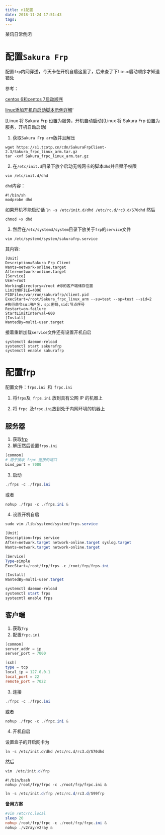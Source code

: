 ```yaml
---
title: n1配置
date: 2018-11-24 17:51:43
tags:
---
```


某讯日常倒闭

<!-- more -->

# 配置`Sakura Frp`

配置`frp`内网穿透，今天卡在开机自启这里了，后来查了下`linux`启动顺序才知道错处

参考：

[centos 6和centos 7启动顺序](http://blog.51cto.com/net881004/2073150)

[linux添加开机自启动脚本示例详解](https://blog.csdn.net/fireroll/article/details/15503463)‘

[Linux 将 Sakura Frp 设置为服务，开机自动启动](Linux 将 Sakura Frp 设置为服务，开机自动启动)

1. 获取`Sakura Frp arm`版并且解压

```shell
wget https://s1.tcotp.cn/cdn/SakuraFrpClient-2.3/Sakura_frpc_linux_arm.tar.gz 
tar -xvf Sakura_frpc_linux_arm.tar.gz
```

2. 在`/etc/init.d`目录下放个启动无线网卡的脚本`dhd`并且赋予权限

```shell
vim /etc/init.d/dhd
```

`dhd`内容：

```shell
#!/bin/sh
modprobe dhd
```
如果开机不能启动话
`ln -s /etc/init.d/dhd /etc/rc.d/rc3.d/S70dhd`
然后

```shell
chmod +x dhd
```

3. 然后在`/etc/systemd/system`目录下放关于`frp`的`service`文件

```shell
vim /etc/systemd/system/sakurafrp.service
```

其内容:

```shell
[Unit]
Description=Sakura Frp Client
Wants=network-online.target
After=network-online.target
[Service]
User=root
WorkingDirectory=/root #你的客户端储存位置
LimitNOFILE=4096
PIDFile=/var/run/sakurafrp/client.pid
ExecStart=/root/Sakura_frpc_linux_arm --su=test --sp=test --sid=2 
#执行命令su:用户名，sp:密码,sid:节点序号
Restart=on-failure
StartLimitInterval=600
[Install]
WantedBy=multi-user.target
```

接着重新加载`service`文件还有设置开机自启

```shell
systemctl daemon-reload
systemctl start sakurafrp
systemctl enable sakurafrp
```

# 配置frp

配置文件：`frps.ini `和` frpc.ini`

1. 将` frps `及` frps.ini` 放到具有公网 IP 的机器上

2. 将 `frpc `及` frpc.ini `放到处于内网环境的机器上

## 服务器

1. 获取[frp](https://github.com/fatedier/frp)
2. 解压然后设置`frps.ini`

```powershell
[common]
# 用于接收 frpc 连接的端口
bind_port = 7000
```

3. 启动

```powershell
./frps -c ./frps.ini
```
或者
```powershell
nohup ./frps -c ./frps.ini &
```
4. 设置开机自启

```powershell
sudo vim /lib/systemd/system/frps.service
```

```powershell
[Unit]
Description=frps service
After=network.target network-online.target syslog.target
Wants=network.target network-online.target

[Service]
Type=simple
ExecStart=/root/frp/frps -c /root/frp/frps.ini

[Install]
WantedBy=multi-user.target
```

```powershell
systemctl daemon-reload
systemctl start frps
systecmtl enable frps
```

## 客户端

1. 获取`frp`
2. 配置`frpc.ini`

```powershell
[common]
server_addr = ip
server_port = 7000

[ssh]
type = tcp
local_ip = 127.0.0.1
local_port = 22
remote_port = 7022
```

3. 连接

```powershell
./frpc -c ./frpc.ini
```

或者

```powershell
nohup ./frpc -c ./frpc.ini &
```

4. 开机自启

设置盒子的开启网卡为

`ln -s /etc/init.d/dhd /etc/rc.d/rc3.d/S70dhd`

然后

```powershell
vim　/etc/init.d/frp
```

```
#!/bin/bash
nohup /root/frp/frpc -c ./root/frp/frpc.ini &
```

```powershell
ln -s /etc/init.d/frp /etc/rc.d/rc3.d/S99frp
```
**备用方案**
```powershell
#vim /etc/rc.local
sleep 20
nohup /root/frp/frpc -c ./root/frp/frpc.ini &
nohup ./v2ray/v2ray &
```

